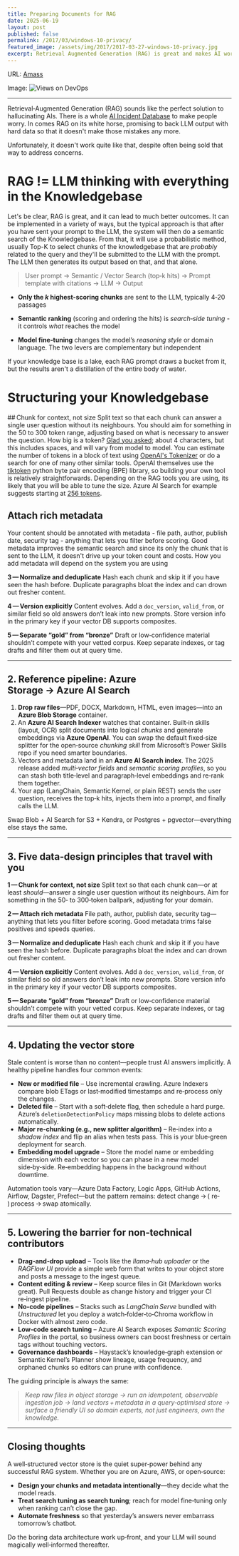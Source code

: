 ```yaml
---
title: Preparing Documents for RAG
date: 2025-06-19
layout: post
published: false
permalink: /2017/03/windows-10-privacy/
featured_image: /assets/img/2017/2017-03-27-windows-10-privacy.jpg
excerpt: Retrieval Augmented Generation (RAG) is great and makes AI work 100% of the time 😝 (it doesn't) so do you dump your Office files into it and call it a day? Structuring the knowledge in the documents and understanding how RAG works will get you better results. It will also help you know what limitations to expect.
---
```


URL:
[Amass](https://github.com/OWASP/Amass#-owasp-amass)

Image:
![Views on DevOps]({{site.baseurl}}/assets/img/2018/2018-02-23-devops-ecosystem.jpg)

---

Retrieval‑Augmented Generation (RAG) sounds like the perfect solution to hallucinating AIs. There is a whole [AI Incident Database](https://incidentdatabase.ai/) to make people worry. In comes RAG on its white horse, promising to back LLM output with hard data so that it doesn't make those mistakes any more.

Unfortunately, it doesn't work quite like that, despite often being sold that way to address concerns.


# RAG != LLM thinking with everything in the Knowledgebase

Let's be clear, RAG is great, and it can lead to much better outcomes. It can be implemented in a variety of ways, but the typical approach is that after you have sent your prompt to the LLM, the system will then do a semantic search of the Knowledgebase. From that, it will use a probabilistic method, usually Top-K to select chunks of the knowledgebase that are *probably* related to the query and they'll be submitted to the LLM with the prompt. The LLM then generates its output based on that, and that alone.

> User prompt → Semantic / Vector Search (top‑k hits) → Prompt template with citations → LLM → Output

* **Only the *k* highest‑scoring chunks** are sent to the LLM, typically 4‑20 passages

* **Semantic ranking** (scoring and ordering the hits) is *search‑side tuning* - it controls *what* reaches the model

* **Model fine‑tuning** changes the model’s *reasoning style* or domain language. The two levers are complementary but independent

If your knowledge base is a lake, each RAG prompt draws a bucket from it, but the results aren't a distillation of the entire body of water.

# Structuring your Knowledgebase

## Chunk for context, not size
Split text so that each chunk can answer a single user question without its neighbours. You should aim for something in the 50 to 300 token range, adjusting based on what is necessary to answer the question. How big is a token? [Glad you asked](https://help.openai.com/en/articles/4936856-what-are-tokens-and-how-to-count-them); about 4 characters, but this includes spaces, and will vary from model to model. You can estimate the number of tokens in a block of text using [OpenAI's Tokenizer](https://platform.openai.com/tokenizer) or do a search for one of many other similar tools. OpenAI themselves use the [tiktoken](https://github.com/openai/tiktoken) python byte pair encoding (BPE) library, so building your own tool is relatively straightforwards. Depending on the RAG tools you are using, its likely that you will be able to tune the size. Azure AI Search for example suggests starting at [256 tokens](https://learn.microsoft.com/en-us/azure/search/vector-search-how-to-chunk-documents).



## Attach rich metadata
Your content should be annotated with metadata - file path, author, publish date, security tag - anything that lets you filter before scoring. Good metadata improves the semantic search and since its only the chunk that is sent to the LLM, it doesn't drive up your token count and costs. How you add metadata will depend on the system you are using

**3 — Normalize and deduplicate**
Hash each chunk and skip it if you have seen the hash before. Duplicate paragraphs bloat the index and can drown out fresher content.

**4 — Version explicitly**
Content evolves. Add a `doc_version`, `valid_from`, or similar field so old answers don’t leak into new prompts. Store version info in the primary key if your vector DB supports composites.

**5 — Separate “gold” from “bronze”**
Draft or low‑confidence material shouldn’t compete with your vetted corpus. Keep separate indexes, or tag drafts and filter them out at query time.

---

## 2. Reference pipeline: Azure Storage → Azure AI Search

1. **Drop raw files**—PDF, DOCX, Markdown, HTML, even images—into an **Azure Blob Storage** container.
2. An **Azure AI Search Indexer** watches that container. Built‑in skills (layout, OCR) split documents into logical *chunks* and generate embeddings via **Azure OpenAI**. You can swap the default fixed‑size splitter for the open‑source *chunking skill* from Microsoft’s Power Skills repo if you need smarter boundaries.
3. Vectors and metadata land in an **Azure AI Search index**. The 2025 release added *multi‑vector fields* and *semantic scoring profiles*, so you can stash both title‑level and paragraph‑level embeddings and re‑rank them together.
4. Your app (LangChain, Semantic Kernel, or plain REST) sends the user question, receives the top‑k hits, injects them into a prompt, and finally calls the LLM.

Swap Blob + AI Search for S3 + Kendra, or Postgres + pgvector—everything else stays the same.

---

## 3. Five data‑design principles that travel with you

**1 — Chunk for context, not size**
Split text so that each chunk can—or at least *should*—answer a single user question without its neighbours. Aim for something in the 50‑ to 300‑token ballpark, adjusting for your domain.

**2 — Attach rich metadata**
File path, author, publish date, security tag—anything that lets you filter before scoring. Good metadata trims false positives and speeds queries.

**3 — Normalize and deduplicate**
Hash each chunk and skip it if you have seen the hash before. Duplicate paragraphs bloat the index and can drown out fresher content.

**4 — Version explicitly**
Content evolves. Add a `doc_version`, `valid_from`, or similar field so old answers don’t leak into new prompts. Store version info in the primary key if your vector DB supports composites.

**5 — Separate “gold” from “bronze”**
Draft or low‑confidence material shouldn’t compete with your vetted corpus. Keep separate indexes, or tag drafts and filter them out at query time.

---

## 4. Updating the vector store

Stale content is worse than no content—people trust AI answers implicitly. A healthy pipeline handles four common events:

* **New or modified file** – Use incremental crawling. Azure Indexers compare blob ETags or last‑modified timestamps and re‑process only the changes.
* **Deleted file** – Start with a soft‑delete flag, then schedule a hard purge. Azure’s `deletionDetectionPolicy` maps missing blobs to delete actions automatically.
* **Major re‑chunking (e.g., new splitter algorithm)** – Re‑index into a *shadow index* and flip an alias when tests pass. This is your blue‑green deployment for search.
* **Embedding model upgrade** – Store the model name or embedding dimension with each vector so you can phase in a new model side‑by‑side. Re‑embedding happens in the background without downtime.

Automation tools vary—Azure Data Factory, Logic Apps, GitHub Actions, Airflow, Dagster, Prefect—but the pattern remains: detect change → ( re‑ ) process → swap atomically.

---

## 5. Lowering the barrier for non‑technical contributors

* **Drag‑and‑drop upload** – Tools like the *llama‑hub uploader* or the *RAGFlow UI* provide a simple web form that writes to your object store and posts a message to the ingest queue.
* **Content editing & review** – Keep source files in Git (Markdown works great). Pull Requests double as change history and trigger your CI re‑ingest pipeline.
* **No‑code pipelines** – Stacks such as *LangChain Serve* bundled with *Unstructured* let you deploy a watch‑folder‑to‑Chroma workflow in Docker with almost zero code.
* **Low‑code search tuning** – Azure AI Search exposes *Semantic Scoring Profiles* in the portal, so business owners can boost freshness or certain tags without touching vectors.
* **Governance dashboards** – Haystack’s knowledge‑graph extension or Semantic Kernel’s Planner show lineage, usage frequency, and orphaned chunks so editors can prune with confidence.

The guiding principle is always the same:

> *Keep raw files in object storage → run an idempotent, observable ingestion job → land vectors + metadata in a query‑optimised store → surface a friendly UI so domain experts, not just engineers, own the knowledge.*

---

## Closing thoughts

A well‑structured vector store is the quiet super‑power behind any successful RAG system. Whether you are on Azure, AWS, or open‑source:

* **Design your chunks and metadata intentionally**—they decide what the model reads.
* **Treat search tuning as search tuning**; reach for model fine‑tuning only when ranking can’t close the gap.
* **Automate freshness** so that yesterday’s answers never embarrass tomorrow’s chatbot.

Do the boring data architecture work up‑front, and your LLM will sound magically well‑informed thereafter.
